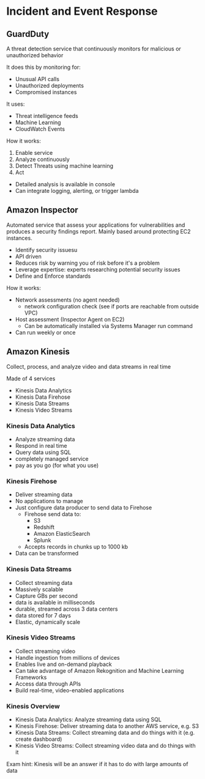 # Incident and Event Response

## GuardDuty
A threat detection service that continuously monitors for malicious or unauthorized behavior

It does this by monitoring for:
- Unusual API calls
- Unauthorized deployments
- Compromised instances

It uses:
- Threat intelligence feeds
- Machine Learning
- CloudWatch Events

How it works:
1. Enable service
2. Analyze continuously
3. Detect Threats using machine learning
4. Act
  - Detailed analysis is available in console
  - Can integrate logging, alerting, or trigger lambda

## Amazon Inspector
Automated service that assess your applications for vulnerabilities and produces a security findings report. Mainly based around protecting EC2 instances.

- Identify security issuesu
- API driven
- Reduces risk by warning you of risk before it's a problem
- Leverage expertise: experts researching potential security issues
- Define and Enforce standards

How it works:
- Network assessments (no agent needed)
  - network configuration check (see if ports are reachable from outside VPC)
- Host assessment (Inspector Agent on EC2)
  - Can be automatically installed via Systems Manager run command
- Can run weekly or once

## Amazon Kinesis
Collect, process, and analyze video and data streams in real time

Made of 4 services
- Kinesis Data Analytics
- Kinesis Data Firehose
- Kinesis Data Streams
- Kinesis Video Streams

### Kinesis Data Analytics
- Analyze streaming data
- Respond in real time
- Query data using SQL
- completely managed service
- pay as you go (for what you use)

### Kinesis Firehose
- Deliver streaming data
- No applications to manage
- Just configure data producer to send data to Firehose
  - Firehose send data to:
    - S3
    - Redshift
    - Amazon ElasticSearch
    - Splunk
  - Accepts records in chunks up to 1000 kb
- Data can be transformed

### Kinesis Data Streams
- Collect streaming data
- Massively scalable
- Capture GBs per second
- data is available in milliseconds
- durable, streamed across 3 data centers
- data stored for 7 days
- Elastic, dynamically scale

### Kinesis Video Streams
- Collect streaming video
- Handle ingestion from millions of devices
- Enables live and on-demand playback
- Can take advantage of Amazon Rekognition and Machine Learning Frameworks
- Access data through APIs
- Build real-time, video-enabled applications


### Kinesis Overview

- Kinesis Data Analytics: Analyze streaming data using SQL
- Kinesis Firehose: Deliver streaming data to another AWS service, e.g. S3
- Kinesis Data Streams: Collect streaming data and do things with it (e.g. create dashboard)
- Kinesis Video Streams: Collect streaming video data and do things with it

Exam hint: Kinesis will be an answer if it has to do with large amounts of data
